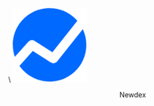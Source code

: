 \\
[![Newdex](/assets/token/newdex_150x150.png)](https://newdex.io/trade/eosdactokens-eosdac-eos)
<center>Newdex</center>
